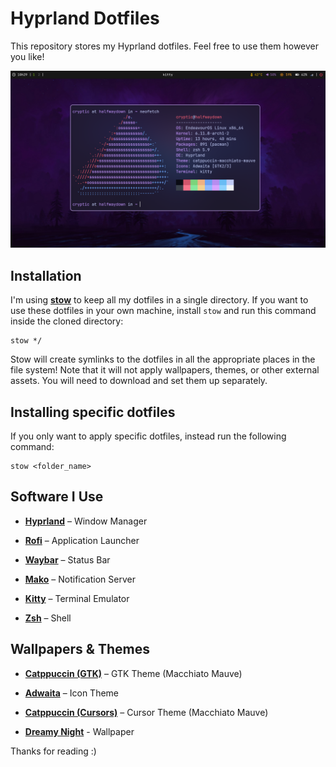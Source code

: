 # Hyprland Dotfiles

This repository stores my Hyprland dotfiles. Feel free to use them however you like!

![desktop showcase](images/showcase.png)

## Installation

I'm using [**stow**](https://www.gnu.org/software/stow/) to keep all my dotfiles in a single directory. If you want to use these dotfiles in your own machine, install `stow` and run this command inside the cloned directory:

```
stow */
```

Stow will create symlinks to the dotfiles in all the appropriate places in the file system! Note that it will not apply wallpapers, themes, or other external assets. You will need to download and set them up separately.

## Installing specific dotfiles

If you only want to apply specific dotfiles, instead run the following command:

```
stow <folder_name>
```

## Software I Use

- **[Hyprland](https://github.com/hyprwm/Hyprland)** – Window Manager 

- **[Rofi](https://github.com/davatorium/rofi)** – Application Launcher  

- **[Waybar](https://github.com/Alexays/Waybar)** – Status Bar  

- **[Mako](https://github.com/emersion/mako)** – Notification Server  

- **[Kitty](https://sw.kovidgoyal.net/kitty/)** – Terminal Emulator  

- **[Zsh](https://www.zsh.org/)** – Shell

## Wallpapers & Themes

- **[Catppuccin (GTK)](https://github.com/catppuccin/gtk)** – GTK Theme (Macchiato Mauve)

- **[Adwaita](https://gitlab.gnome.org/GNOME/adwaita-icon-theme)** – Icon Theme  

- **[Catppuccin (Cursors)](https://github.com/catppuccin/cursors)** – Cursor Theme (Macchiato Mauve)

- **[Dreamy Night](https://www.deviantart.com/bisbiswas/art/Dreamy-Night-864268812)** - Wallpaper

Thanks for reading :)